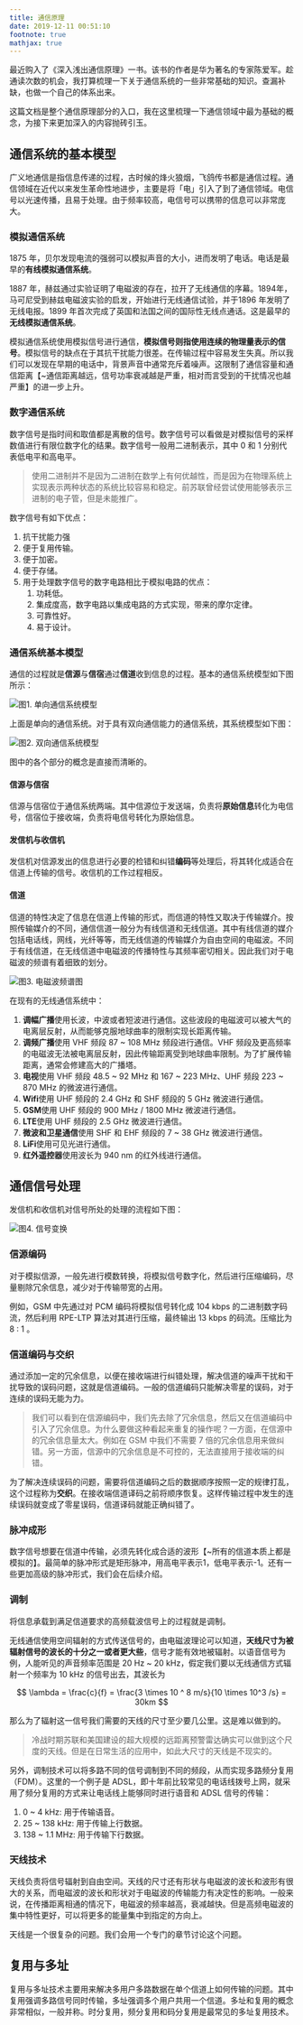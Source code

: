 ```yaml
---
title: 通信原理
date: 2019-12-11 00:51:10
footnote: true
mathjax: true
---
```


最近购入了《深入浅出通信原理》一书。该书的作者是华为著名的专家陈爱军。趁通读次数的机会，我打算梳理一下关于通信系统的一些非常基础的知识。查漏补缺，也做一个自己的体系出来。

这篇文档是整个通信原理部分的入口，我在这里梳理一下通信领域中最为基础的概念，为接下来更加深入的内容抛砖引玉。

## 通信系统的基本模型

广义地通信是指信息传递的过程，古时候的烽火狼烟，飞鸽传书都是通信过程。通信领域在近代以来发生革命性地进步，主要是将「电」引入了到了通信领域。电信号以光速传播，且易于处理。由于频率较高，电信号可以携带的信息可以非常庞大。

### 模拟通信系统

1875 年，贝尔发现电流的强弱可以模拟声音的大小，进而发明了电话。电话是最早的**有线模拟通信系统**。

1887 年，赫兹通过实验证明了电磁波的存在，拉开了无线通信的序幕。1894年，马可尼受到赫兹电磁波实验的启发，开始进行无线通信试验，并于1896 年发明了无线电报。1899 年首次完成了英国和法国之间的国际性无线点通话。这是最早的**无线模拟通信系统**。

模拟通信系统使用模拟信号进行通信，**模拟信号则指使用连续的物理量表示的信号**。模拟信号的缺点在于其抗干扰能力很差。在传输过程中容易发生失真。所以我们可以发现在早期的电话中，背景声音中通常充斥着噪声。这限制了通信容量和通信距离【~通信距离越远，信号功率衰减越是严重，相对而言受到的干扰情况也越严重】的进一步上升。

### 数字通信系统

数字信号是指时间和取值都是离散的信号。数字信号可以看做是对模拟信号的采样数值进行有限位数字化的结果。数字信号一般用二进制表示，其中 0 和 1 分别代表低电平和高电平。

> 使用二进制并不是因为二进制在数学上有何优越性，而是因为在物理系统上实现表示两种状态的系统比较容易和稳定。前苏联曾经尝试使用能够表示三进制的电子管，但是未能推广。

数字信号有如下优点：

1. 抗干扰能力强
2. 便于复用传输。
3. 便于加密。
4. 便于存储。
5. 用于处理数字信号的数字电路相比于模拟电路的优点：
    1. 功耗低。
    2. 集成度高，数字电路以集成电路的方式实现，带来的摩尔定律。
    3. 可靠性好。
    4. 易于设计。

### 通信系统基本模型

通信的过程就是**信源**与**信宿**通过**信道**收到信息的过程。基本的通信系统模型如下图所示：

![图1. 单向通信系统模型](https://imgs.codewoody.com/uploads/big/3c4a6992e259266bd2de3ecf714ea603.jpg)

上面是单向的通信系统。对于具有双向通信能力的通信系统，其系统模型如下图：

![图2. 双向通信系统模型](https://imgs.codewoody.com/uploads/big/5145e614d5a973c8075be2b9e11c2ce2.jpg)

图中的各个部分的概念是直接而清晰的。

#### 信源与信宿

信源与信宿位于通信系统两端。其中信源位于发送端，负责将**原始信息**转化为电信号，信宿位于接收端，负责将电信号转化为原始信息。

#### 发信机与收信机

发信机对信源发出的信息进行必要的检错和纠错**编码**等处理后，将其转化成适合在信道上传输的信号。收信机的工作过程相反。

#### 信道

信道的特性决定了信息在信道上传输的形式，而信道的特性又取决于传输媒介。按照传输媒介的不同，通信信道一般分为有线信道和无线信道。其中有线信道的媒介包括电话线，网线，光纤等等，而无线信道的传输媒介为自由空间的电磁波。不同于有线信道，在无线信道中电磁波的传播特性与其频率密切相关。因此我们对于电磁波的频谱有着细致的划分。

![图3. 电磁波频谱图](https://imgs.codewoody.com/uploads/big/6d1bdfd8e4ec5ba90a867bcdf743ae5c.jpeg)

在现有的无线通信系统中：

1. **调幅广播**使用长波，中波或者短波进行通信。这些波段的电磁波可以被大气的电离层反射，从而能够克服地球曲率的限制实现长距离传输。
2. **调频广播**使用 VHF 频段 87 ~ 108 MHz 频段进行通信。VHF 频段及更高频率的电磁波无法被电离层反射，因此传输距离受到地球曲率限制。为了扩展传输距离，通常会修建高大的广播塔。
3. **电视**使用 VHF 频段 48.5 ~ 92 MHz 和 167 ~ 223 MHz、UHF 频段 223 ~ 870 MHz 的微波进行通信。
4. **Wifi**使用 UHF 频段的 2.4 GHz 和 SHF 频段的 5 GHz 微波进行通信。
5. **GSM**使用 UHF 频段的 900 MHz / 1800 MHz 微波进行通信。
6. **LTE**使用 UHF 频段的 2.5 GHz 微波进行通信。
7. **微波和卫星通信**使用 SHF 和 EHF 频段的 7 ~ 38 GHz 微波进行通信。
8. **LiFi**使用可见光进行通信。
9. **红外遥控器**使用波长为 940 nm 的红外线进行通信。

## 通信信号处理

发信机和收信机对信号所处的处理的流程如下图：

![图4. 信号变换](https://imgs.codewoody.com/uploads/big/8e63607ce36b324b9374630a8c443072.jpg)

### 信源编码

对于模拟信源，一般先进行模数转换，将模拟信号数字化，然后进行压缩编码，尽量剔除冗余信息，减少对于传输带宽的占用。

例如，GSM 中先通过对 PCM 编码将模拟信号转化成 104 kbps 的二进制数字码流，然后利用 RPE-LTP 算法对其进行压缩，最终输出 13 kbps 的码流。压缩比为 8 : 1 。

### 信道编码与交织

通过添加一定的冗余信息，以便在接收端进行纠错处理，解决信道的噪声干扰和干扰导致的误码问题，这就是信道编码。一般的信道编码只能解决零星的误码，对于连续的误码无能为力。

> 我们可以看到在信源编码中，我们先去除了冗余信息，然后又在信道编码中引入了冗余信息。为什么要做这种看起来重复的操作呢？一方面，在信源中的冗余信息量太大。例如在 GSM 中我们不需要 7 倍的冗余信息用来做纠错。另一方面，信源中的冗余信息是不可控的，无法直接用于接收端的纠错。

为了解决连续误码的问题，需要将信道编码之后的数据顺序按照一定的规律打乱，这个过程称为**交织**。在接收端信道译码之前将顺序恢复。这样传输过程中发生的连续误码就变成了零星误码，信道译码就能正确纠错了。

### 脉冲成形

数字信号想要在信道中传输，必须先转化成合适的波形【~所有的信道本质上都是模拟的】。最简单的脉冲形式是矩形脉冲，用高电平表示1，低电平表示-1。还有一些更加高级的脉冲形式，我们会在后续介绍。

### 调制

将信息承载到满足信道要求的高频载波信号上的过程就是调制。

无线通信使用空间辐射的方式传送信号的，由电磁波理论可以知道，**天线尺寸为被辐射信号的波长的十分之一或者更大些**，信号才能有效地被辐射。以语音信号为例，人能听见的声音频率范围是 20 Hz ~ 20 kHz，假定我们要以无线通信方式辐射一个频率为 10 kHz 的信号出去，其波长为

$$
\lambda = \frac{c}{f} = \frac{3 \times 10 ^ 8 m/s}{10 \times 10^3 /s} = 30km
$$

那么为了辐射这一信号我们需要的天线的尺寸至少要几公里。这是难以做到的。

> 冷战时期苏联和美国建设的超大规模的远距离预警雷达确实可以做到这个尺度的天线。但是在日常生活的应用中，如此大尺寸的天线是不现实的。

另外，调制技术可以将多路不同的信号调制到不同的频段，从而实现多路频分复用（FDM）。这里的一个例子是 ADSL，即十年前比较常见的电话线拨号上网，就采用了频分复用的方式来让电话线上能够同时进行语音和 ADSL 信号的传输：

1. 0 ~ 4 kHz: 用于传输语音。
2. 25 ~ 138 kHz: 用于传输上行数据。
3. 138 ~ 1.1 MHz: 用于传输下行数据。

### 天线技术

天线负责将信号辐射到自由空间。天线的尺寸还有形状与电磁波的波长和波形有很大的关系，而电磁波的波长和形状对于电磁波的传输能力有决定性的影响。一般来说，在传播距离相通的情况下，电磁波的频率越高，衰减越快。但是高频电磁波的集中特性更好，可以将更多的能量集中到指定的方向上。

天线是一个很复杂的问题。我们会用一个专门的章节讨论这个问题。

## 复用与多址

复用与多址技术主要用来解决多用户多路数据在单个信道上如何传输的问题。其中复用强调多路信号同时传输，多址强调多个用户共用一个信道。多址和复用的概念非常相似，一般并称。时分复用，频分复用和码分复用是最常见的多址复用技术。
